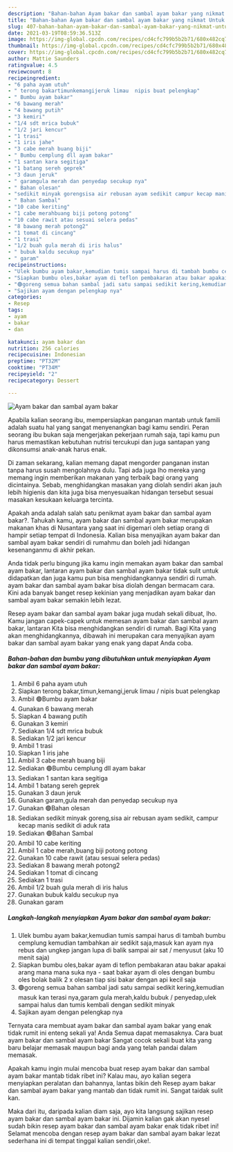 ```yaml
---
description: "Bahan-bahan Ayam bakar dan sambal ayam bakar yang nikmat Untuk Jualan"
title: "Bahan-bahan Ayam bakar dan sambal ayam bakar yang nikmat Untuk Jualan"
slug: 407-bahan-bahan-ayam-bakar-dan-sambal-ayam-bakar-yang-nikmat-untuk-jualan
date: 2021-03-19T08:59:36.513Z
image: https://img-global.cpcdn.com/recipes/cd4cfc799b5b2b71/680x482cq70/ayam-bakar-dan-sambal-ayam-bakar-foto-resep-utama.jpg
thumbnail: https://img-global.cpcdn.com/recipes/cd4cfc799b5b2b71/680x482cq70/ayam-bakar-dan-sambal-ayam-bakar-foto-resep-utama.jpg
cover: https://img-global.cpcdn.com/recipes/cd4cfc799b5b2b71/680x482cq70/ayam-bakar-dan-sambal-ayam-bakar-foto-resep-utama.jpg
author: Mattie Saunders
ratingvalue: 4.5
reviewcount: 8
recipeingredient:
- "6 paha ayam utuh"
- " terong bakartimunkemangijeruk limau  nipis buat pelengkap"
- " Bumbu ayam bakar"
- "6 bawang merah"
- "4 bawang putih"
- "3 kemiri"
- "1/4 sdt mrica bubuk"
- "1/2 jari kencur"
- "1 trasi"
- "1 iris jahe"
- "3 cabe merah buang biji"
- " Bumbu cemplung dll ayam bakar"
- "1 santan kara segitiga"
- "1 batang sereh geprek"
- "3 daun jeruk"
- " garamgula merah dan penyedap secukup nya"
- " Bahan olesan"
- "sedikit minyak gorengsisa air rebusan ayam sedikit campur kecap manis sedikit di aduk rata"
- " Bahan Sambal"
- "10 cabe keriting"
- "1 cabe merahbuang biji potong potong"
- "10 cabe rawit atau sesuai selera pedas"
- "8 bawang merah potong2"
- "1 tomat di cincang"
- "1 trasi"
- "1/2 buah gula merah di iris halus"
- " bubuk kaldu secukup nya"
- " garam"
recipeinstructions:
- "Ulek bumbu ayam bakar,kemudian tumis sampai harus di tambah bumbu cemplung kemudian tambahkan air sedikit saja,masuk kan ayam nya rebus dan ungkep jangan lupa di balik sampai air sat / menyusut (aku 10 menit saja)"
- "Siapkan bumbu oles,bakar ayam di teflon pembakaran atau bakar apakai arang mana mana suka nya  saat bakar ayam di oles dengan bumbu oles bolak balik 2 x olesan tiap sisi bakar dengan api kecil saja"
- "🟢goreng semua bahan sambal jadi satu sampai sedikit kering,kemudian masuk kan terasi nya,garam gula merah,kaldu bubuk / penyedap,ulek sampai halus dan tumis kembali dengan sedikit minyak"
- "Sajikan ayam dengan pelengkap nya"
categories:
- Resep
tags:
- ayam
- bakar
- dan

katakunci: ayam bakar dan 
nutrition: 256 calories
recipecuisine: Indonesian
preptime: "PT32M"
cooktime: "PT34M"
recipeyield: "2"
recipecategory: Dessert

---
```



![Ayam bakar dan sambal ayam bakar](https://img-global.cpcdn.com/recipes/cd4cfc799b5b2b71/680x482cq70/ayam-bakar-dan-sambal-ayam-bakar-foto-resep-utama.jpg)

Apabila kalian seorang ibu, mempersiapkan panganan mantab untuk famili adalah suatu hal yang sangat menyenangkan bagi kamu sendiri. Peran seorang ibu bukan saja mengerjakan pekerjaan rumah saja, tapi kamu pun harus memastikan kebutuhan nutrisi tercukupi dan juga santapan yang dikonsumsi anak-anak harus enak.

Di zaman  sekarang, kalian memang dapat mengorder panganan instan tanpa harus susah mengolahnya dulu. Tapi ada juga lho mereka yang memang ingin memberikan makanan yang terbaik bagi orang yang dicintainya. Sebab, menghidangkan masakan yang diolah sendiri akan jauh lebih higienis dan kita juga bisa menyesuaikan hidangan tersebut sesuai masakan kesukaan keluarga tercinta. 



Apakah anda adalah salah satu penikmat ayam bakar dan sambal ayam bakar?. Tahukah kamu, ayam bakar dan sambal ayam bakar merupakan makanan khas di Nusantara yang saat ini digemari oleh setiap orang di hampir setiap tempat di Indonesia. Kalian bisa menyajikan ayam bakar dan sambal ayam bakar sendiri di rumahmu dan boleh jadi hidangan kesenanganmu di akhir pekan.

Anda tidak perlu bingung jika kamu ingin memakan ayam bakar dan sambal ayam bakar, lantaran ayam bakar dan sambal ayam bakar tidak sulit untuk didapatkan dan juga kamu pun bisa menghidangkannya sendiri di rumah. ayam bakar dan sambal ayam bakar bisa diolah dengan bermacam cara. Kini ada banyak banget resep kekinian yang menjadikan ayam bakar dan sambal ayam bakar semakin lebih lezat.

Resep ayam bakar dan sambal ayam bakar juga mudah sekali dibuat, lho. Kamu jangan capek-capek untuk memesan ayam bakar dan sambal ayam bakar, lantaran Kita bisa menghidangkan sendiri di rumah. Bagi Kita yang akan menghidangkannya, dibawah ini merupakan cara menyajikan ayam bakar dan sambal ayam bakar yang enak yang dapat Anda coba.

<!--inarticleads1-->

##### Bahan-bahan dan bumbu yang dibutuhkan untuk menyiapkan Ayam bakar dan sambal ayam bakar:

1. Ambil 6 paha ayam utuh
1. Siapkan  terong bakar,timun,kemangi,jeruk limau / nipis buat pelengkap
1. Ambil  🟢Bumbu ayam bakar
1. Gunakan 6 bawang merah
1. Siapkan 4 bawang putih
1. Gunakan 3 kemiri
1. Sediakan 1/4 sdt mrica bubuk
1. Sediakan 1/2 jari kencur
1. Ambil 1 trasi
1. Siapkan 1 iris jahe
1. Ambil 3 cabe merah buang biji
1. Sediakan  🟢Bumbu cemplung dll ayam bakar
1. Sediakan 1 santan kara segitiga
1. Ambil 1 batang sereh geprek
1. Gunakan 3 daun jeruk
1. Gunakan  garam,gula merah dan penyedap secukup nya
1. Gunakan  🟢Bahan olesan
1. Sediakan sedikit minyak goreng,sisa air rebusan ayam sedikit, campur kecap manis sedikit di aduk rata
1. Sediakan  🟢Bahan Sambal
1. Ambil 10 cabe keriting
1. Ambil 1 cabe merah,buang biji potong potong
1. Gunakan 10 cabe rawit (atau sesuai selera pedas)
1. Sediakan 8 bawang merah potong2
1. Sediakan 1 tomat di cincang
1. Sediakan 1 trasi
1. Ambil 1/2 buah gula merah di iris halus
1. Gunakan  bubuk kaldu secukup nya
1. Gunakan  garam




<!--inarticleads2-->

##### Langkah-langkah menyiapkan Ayam bakar dan sambal ayam bakar:

1. Ulek bumbu ayam bakar,kemudian tumis sampai harus di tambah bumbu cemplung kemudian tambahkan air sedikit saja,masuk kan ayam nya rebus dan ungkep jangan lupa di balik sampai air sat / menyusut (aku 10 menit saja)
1. Siapkan bumbu oles,bakar ayam di teflon pembakaran atau bakar apakai arang mana mana suka nya  - saat bakar ayam di oles dengan bumbu oles bolak balik 2 x olesan tiap sisi bakar dengan api kecil saja
1. 🟢goreng semua bahan sambal jadi satu sampai sedikit kering,kemudian masuk kan terasi nya,garam gula merah,kaldu bubuk / penyedap,ulek sampai halus dan tumis kembali dengan sedikit minyak
1. Sajikan ayam dengan pelengkap nya




Ternyata cara membuat ayam bakar dan sambal ayam bakar yang enak tidak rumit ini enteng sekali ya! Anda Semua dapat memasaknya. Cara buat ayam bakar dan sambal ayam bakar Sangat cocok sekali buat kita yang baru belajar memasak maupun bagi anda yang telah pandai dalam memasak.

Apakah kamu ingin mulai mencoba buat resep ayam bakar dan sambal ayam bakar mantab tidak ribet ini? Kalau mau, ayo kalian segera menyiapkan peralatan dan bahannya, lantas bikin deh Resep ayam bakar dan sambal ayam bakar yang mantab dan tidak rumit ini. Sangat taidak sulit kan. 

Maka dari itu, daripada kalian diam saja, ayo kita langsung sajikan resep ayam bakar dan sambal ayam bakar ini. Dijamin kalian gak akan nyesel sudah bikin resep ayam bakar dan sambal ayam bakar enak tidak ribet ini! Selamat mencoba dengan resep ayam bakar dan sambal ayam bakar lezat sederhana ini di tempat tinggal kalian sendiri,oke!.

